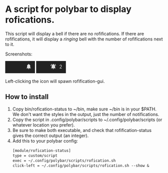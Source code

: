 # A script for polybar to display rofications.

This script will display a bell if there are no rofifications. If there are rofifications, it will display a *ringing* bell with the number of rofifications next to it.

Screenshots:

![picture alt](https://github.com/imsosora/polybar-rofication/blob/main/images/no-notifications.jpg "No notifications")
![picture alt](https://github.com/imsosora/polybar-rofication/blob/main/images/two-notifications.jpg "Two notifications")

Left-clicking the icon will spawn rofification-gui.

## How to install

1. Copy bin/rofication-status to ~/bin, make sure ~/bin is in your $PATH. We don't want the styles in the output, just the number of notifications.
2. Copy the script in .config/polybar/scripts to ~/.config/polybar/scripts (or whatever location you prefer). 
3. Be sure to make both executable, and check that rofification-status gives the correct output (an integer).
4. Add this to your polybar config: 
    ```
    [module/rofication-status]
    type = custom/script
    exec = ~/.config/polybar/scripts/rofication.sh
    click-left = ~/.config/polybar/scripts/rofication.sh --show &
    ```
